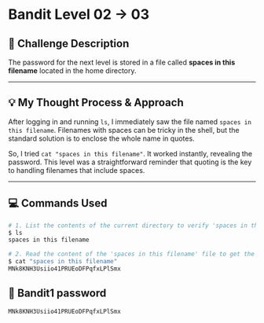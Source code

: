 # Bandit Level 02 → 03

## 🎯 Challenge Description

The password for the next level is stored in a file called **spaces in this filename** located in the home directory.

---

## 💡 My Thought Process & Approach

After logging in and running `ls`, I immediately saw the file named `spaces in this filename`. Filenames with spaces can be tricky in the shell, but the standard solution is to enclose the whole name in quotes.

So, I tried `cat "spaces in this filename"`. It worked instantly, revealing the password. This level was a straightforward reminder that quoting is the key to handling filenames that include spaces.

---

## 💻 Commands Used

```bash
# 1. List the contents of the current directory to verify 'spaces in this filename' exists
$ ls
spaces in this filename

# 2. Read the content of the 'spaces in this filename' file to get the password
$ cat "spaces in this filename"
MNk8KNH3Usiio41PRUEoDFPqfxLPlSmx
```

## 🔑 Bandit1 password
```
MNk8KNH3Usiio41PRUEoDFPqfxLPlSmx
```
